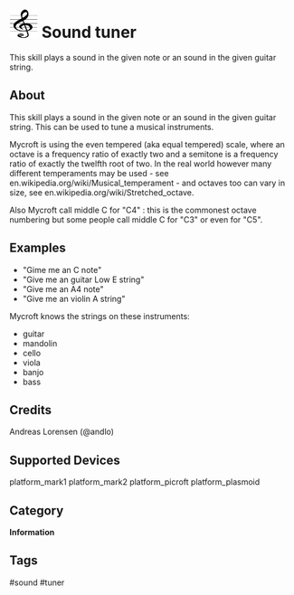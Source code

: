 # <img src='g-key.png' width='50' height='50' style='vertical-align:botton'/> Sound tuner
This skill plays a sound in the given note or an sound in the given guitar string.

## About
This skill plays a sound in the given note or an sound in the given guitar string.
This can be used to tune a musical instruments.

Mycroft is using the even tempered (aka equal tempered) scale, where an octave is a
frequency ratio of exactly two and a semitone is a frequency ratio of exactly the
twelfth root of two. In the real world however many different temperaments may be
used - see en.wikipedia.org/wiki/Musical_temperament - and octaves too can vary in
size, see  en.wikipedia.org/wiki/Stretched_octave.

Also Mycroft call middle C for "C4" : this is the commonest octave numbering but some
people call middle C for "C3" or even for "C5".


## Examples
 - "Gime me an C note"
 - "Give me an guitar Low E string"
 - "Give me an A4 note"
 - "Give me an violin A string"

Mycroft knows the strings on these instruments:
 - guitar
 - mandolin
 - cello
 - viola
 - banjo
 - bass


## Credits
Andreas Lorensen (@andlo)


## Supported Devices
platform_mark1 platform_mark2 platform_picroft platform_plasmoid


## Category
**Information**


## Tags
#sound
#tuner
